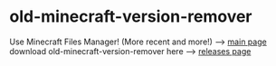 # old-minecraft-version-remover
Use Minecraft Files Manager! (More recent and more!) --> [main page](https://github.com/Aqua47/Minecraft-Files-Manager)
download old-minecraft-version-remover here --> [releases page](https://github.com/Aqua47/old-minecraft-version-remover/releases)
